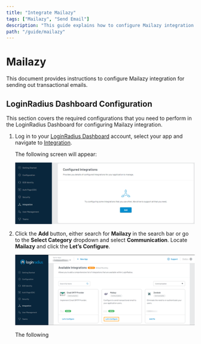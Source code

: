 ```yaml
---
title: "Integrate Mailazy"
tags: ["Mailazy", "Send Email"]
description: "This guide explains how to configure Mailazy integration for sending transaction emails."
path: "/guide/mailazy"
---
```


# Mailazy  
This document provides instructions to configure Mailazy integration for sending out transactional emails.

## LoginRadius Dashboard Configuration
This section covers the required configurations that you need to perform in the LoginRadius Dashboard for configuring Mailazy integration.

1. Log in to your <a href="https://dashboard.loginradius.com/" target="_blank">LoginRadius Dashboard</a> account, select your app and navigate to <a href="https://dashboard.loginradius.com/integration" target="_blank">Integration</a>.
 
   The following screen will appear:

   ![alt_text](../../assets/blog-common/configured-integration.png "image_tooltip")

2. Click the **Add** button, either search for **Mailazy** in the search bar or go to the **Select Category** dropdown and select **Communication**. Locate **Mailazy** and click the **Let’s Configure**.

   ![alt_text](../../guide/mailazy/images/mailazy-integrations.png "image_tooltip")

   The following 
